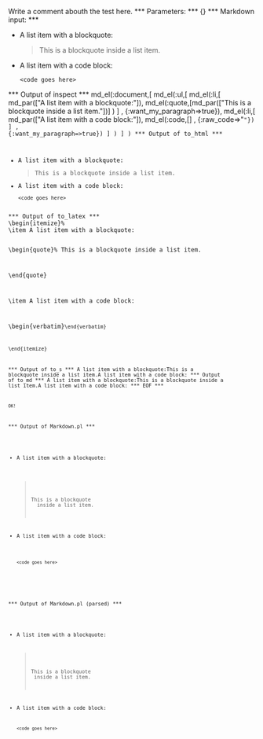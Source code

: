 Write a comment abouth the test here.
*** Parameters: ***
{}
*** Markdown input: ***
*   A list item with a blockquote:

    > This is a blockquote
    > inside a list item.

*   A list item with a code block:

        <code goes here>
*** Output of inspect ***
md_el(:document,[
	md_el(:ul,[
		md_el(:li,[
			md_par(["A list item with a blockquote:"]),
			 md_el(:quote,[md_par(["This is a blockquote inside a list item."])] )
		] , {:want_my_paragraph=>true}),
		 md_el(:li,[
			md_par(["A list item with a code block:"]),
			 md_el(:code,[] , {:raw_code=>"<code goes here>"})
		] , {:want_my_paragraph=>true})
	] )
] )
*** Output of to_html ***
<ul
      ><li
        ><p>A list item with a blockquote:</p
        ><blockquote
          ><p>This is a blockquote inside a list item.</p
        ></blockquote
      ></li
      ><li
        ><p>A list item with a code block:</p
        ><pre
          ><code>&lt;code goes here&gt;</code
        ></pre
      ></li
    ></ul
  >
*** Output of to_latex ***
\begin{itemize}%
\item A list item with a blockquote:

\begin{quote}%
This is a blockquote inside a list item.


\end{quote}

\item A list item with a code block:

\begin{verbatim}<code goes here>\end{verbatim}


\end{itemize}

*** Output of to_s ***
A list item with a blockquote:This is a blockquote inside a list item.A list item with a code block:
*** Output of to_md ***
A list item with a blockquote:This is a blockquote inside a list item.A list item with a code block:
*** EOF ***



	OK!



*** Output of Markdown.pl ***
<ul>
<li><p>A list item with a blockquote:</p>

<blockquote>
  <p>This is a blockquote
  inside a list item.</p>
</blockquote></li>
<li><p>A list item with a code block:</p>

<pre><code>&lt;code goes here&gt;
</code></pre></li>
</ul>

*** Output of Markdown.pl (parsed) ***
<ul>
<li
        ><p>A list item with a blockquote:</p
        >
<blockquote>
 <p>This is a blockquote
 inside a list item.</p
          >
</blockquote
      ></li
      >
<li
        ><p>A list item with a code block:</p
        >
<pre
          ><code>&lt;code goes here&gt;
</code
        ></pre
      ></li
      >
</ul
  >